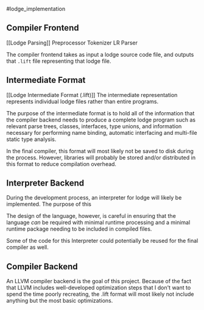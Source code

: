 #lodge_implementation 

## Compiler Frontend
[[Lodge Parsing]]
	Preprocessor
	Tokenizer
	LR Parser

The compiler frontend takes as input a lodge source code file, and outputs that `.lift` file representing that lodge file. 


## Intermediate Format
[[Lodge Intermediate Format (.lift)]]
The intermediate representation represents individual lodge files rather than entire programs.

The purpose of the intermediate format is to hold all of the information that the compiler backend needs to produce a complete lodge program such as relevant parse trees, classes, interfaces, type unions, and information necessary for performing name binding, automatic interfacing and multi-file static type analysis. 

In the final compiler, this format will most likely not be saved to disk during the process. However, libraries will probably be stored and/or distributed in this format to reduce compilation overhead.


## Interpreter Backend
During the development process, an interpreter for lodge will likely be implemented. The purpose of this

The design of the language, however, is careful in ensuring that the language *can* be required with minimal runtime processing and a minimal runtime package needing to be included in compiled files.

Some of the code for this Interpreter could potentially be reused for the final compiler as well.

## Compiler Backend

An LLVM compiler backend is the goal of this project.
Because of the fact that LLVM includes well-developed optimization steps that I don't want to spend the time poorly recreating, the .lift format will most likely not include anything but the most basic optimizations.